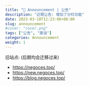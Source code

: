 ```yaml
---
title: "📣 Announcement | 公告"
description: "近期公告: 增加了分栏功能"
date: 2023-03-10T12:23:08+08:00
slug: announcement
#cover: "cover.png"
tags: ["公告", "废话"]
categories: Announcement
weight: 1
---
```


旧站点: (后期均会迁移过来)

- <https://negoces.top/>
- <https://new.negoces.top/>
- <https://blog.negoces.top/>
